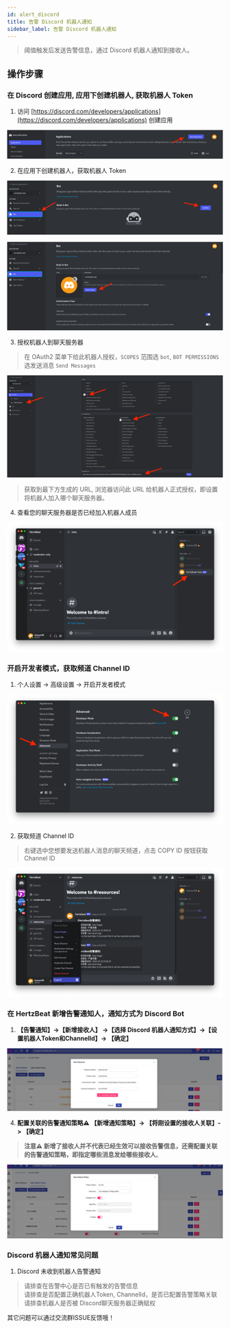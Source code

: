 ```yaml
---
id: alert_discord  
title: 告警 Discord 机器人通知      
sidebar_label: 告警 Discord 机器人通知      
---
```


> 阈值触发后发送告警信息，通过 Discord 机器人通知到接收人。      

## 操作步骤   

### 在 Discord 创建应用, 应用下创建机器人, 获取机器人 Token 

1. 访问 [https://discord.com/developers/applications](https://discord.com/developers/applications) 创建应用    

![bot](/img/docs/help/discord-bot-1.png)

2. 在应用下创建机器人，获取机器人 Token 

![bot](/img/docs/help/discord-bot-2.png)

![bot](/img/docs/help/discord-bot-3.png)

3. 授权机器人到聊天服务器   

> 在 OAuth2 菜单下给此机器人授权，`SCOPES` 范围选 `bot`, `BOT PERMISSIONS` 选发送消息 `Send Messages`  

![bot](/img/docs/help/discord-bot-4.png)

> 获取到最下方生成的 URL, 浏览器访问此 URL 给机器人正式授权，即设置将机器人加入哪个聊天服务器。

4. 查看您的聊天服务器是否已经加入机器人成员 

![bot](/img/docs/help/discord-bot-5.png)

### 开启开发者模式，获取频道 Channel ID   

1. 个人设置 -> 高级设置 -> 开启开发者模式  

![bot](/img/docs/help/discord-bot-6.png)

2. 获取频道 Channel ID   

> 右键选中您想要发送机器人消息的聊天频道，点击 COPY ID 按钮获取 Channel ID  

![bot](/img/docs/help/discord-bot-7.png)


### 在 HertzBeat 新增告警通知人，通知方式为 Discord Bot   

1. **【告警通知】->【新增接收人】 ->【选择 Discord 机器人通知方式】->【设置机器人Token和ChannelId】-> 【确定】**

![email](/img/docs/help/discord-bot-8.png)

4. **配置关联的告警通知策略⚠️ 【新增通知策略】-> 【将刚设置的接收人关联】-> 【确定】**  

> **注意⚠️ 新增了接收人并不代表已经生效可以接收告警信息，还需配置关联的告警通知策略，即指定哪些消息发给哪些接收人**。   

![email](/img/docs/help/alert-notice-policy.png)    


### Discord 机器人通知常见问题   

1. Discord 未收到机器人告警通知  

> 请排查在告警中心是否已有触发的告警信息   
> 请排查是否配置正确机器人Token, ChannelId，是否已配置告警策略关联   
> 请排查机器人是否被 Discord聊天服务器正确赋权

其它问题可以通过交流群ISSUE反馈哦！  
